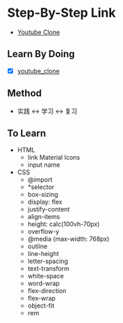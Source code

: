 # Step-By-Step Link
- [Youtube Clone](https://www.freecodecamp.org/news/how-to-build-a-website-with-html-and-css-step-by-step/)

## Learn By Doing
- [x] [youtube_clone](https://eryisan.github.io/youtube_clone/index.html)

## Method
- 实践 ↔ 学习 ↔ 复习

## To Learn 
- HTML
  - link Material Icons
  - input name
- CSS
  - @import
  - *selector
  - box-sizing
  - display: flex
  - justify-content
  - align-items
  - height: calc(100vh-70px)
  - overflow-y
  - @media (max-width: 768px)
  - outline
  - line-height
  - letter-spacing
  - text-transform
  - white-space
  - word-wrap
  - flex-direction
  - flex-wrap
  - object-fit
  - rem

